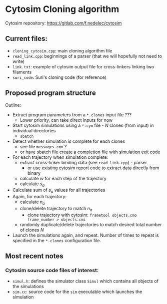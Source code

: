# Cytosim Cloning algorithm

Cytosim repository: https://gitlab.com/f.nedelec/cytosim

## Current files:

- `cloning_cytosim.cpp`: main cloning algorithm file
- `read_link.cpp`: beginnings of a parser (that we will hopefully not need to write)
- `link.txt`: example of cytosim output file for cross-linkers linking two filaments
- `suri_code`: Suri's cloning code (for reference)

## Proposed program structure

Outline:

- Extract program parameters from a `*.clones` input file ???
	- Lower priority, can take direct inputs for now
- Start cytosim simulations using a `*.cym` file - $`N`$ clones (from input) in individual directories
	- `sbatch`
- Detect whether simulation is complete for each clones
	- see file `messages.cmo` ?
	- or have sbatch file create a completion file with simulation exit code
- For each trajectory when simulation complete:
	- extract cross-linker binding data (see `read_link.cpp`) - parser
		- or use existing cytosim report code to extract data directly from binary
	- calculate $`\dot{w}`$ for each step of the trajectory
	- calculate $`s_a`$
- Calculate sum of $`s_a`$ values for all trajectories
- Again, for each trajectory:
	- calculate $`n_a`$
	- clone/delete trajectory to match $`n_a`$
		- clone trajectory with cytosim: `frametool objects.cmo frame_number > objects.cmi`
	- randomly duplicate/delete trajectories to match desired total number of clones $`N`$
- Launch the simulations again, and repeat. Number of times to repeat is specified in the `*.clones` configuration file.

## Most recent notes

### Cytosim source code files of interest:

- `simul.h`: defines the simulator class `Simul` which contains all objects of the simulations
- `sim.cc`: source code for the `sim` executable which launches the simulation
